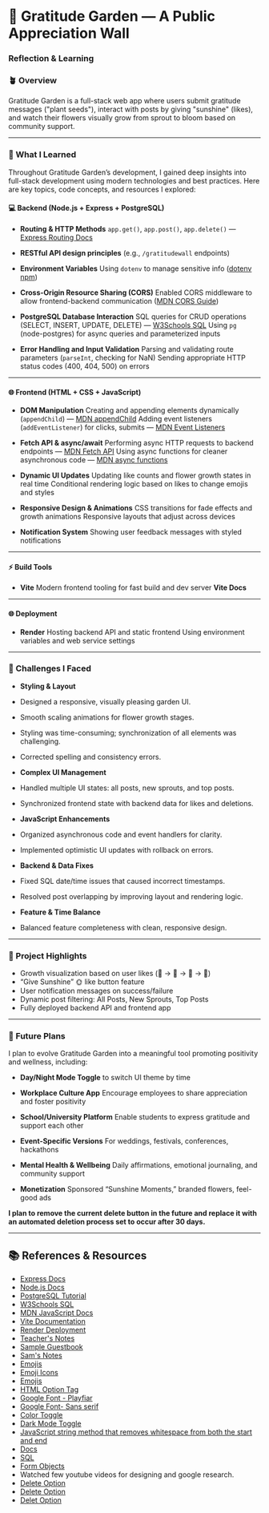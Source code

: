 
# 🌻 Gratitude Garden — A Public Appreciation Wall

### Reflection & Learning

### 🪴 Overview

Gratitude Garden is a full-stack web app where users submit gratitude messages ("plant seeds"), interact with posts by giving "sunshine" (likes), and watch their flowers visually grow from sprout to bloom based on community support.

---

### 🧠 What I Learned

Throughout Gratitude Garden’s development, I gained deep insights into full-stack development using modern technologies and best practices. Here are key topics, code concepts, and resources I explored:

#### 💻 Backend (Node.js + Express + PostgreSQL)

* **Routing & HTTP Methods**
  `app.get()`, `app.post()`, `app.delete()` — [Express Routing Docs](https://expressjs.com/en/guide/routing.html#routing-methods)

* **RESTful API design principles** (e.g., `/gratitudewall` endpoints)

* **Environment Variables**
  Using `dotenv` to manage sensitive info ([dotenv npm](https://www.npmjs.com/package/dotenv))

* **Cross-Origin Resource Sharing (CORS)**
  Enabled CORS middleware to allow frontend-backend communication ([MDN CORS Guide](https://developer.mozilla.org/en-US/docs/Web/HTTP/CORS))

* **PostgreSQL Database Interaction**
  SQL queries for CRUD operations (SELECT, INSERT, UPDATE, DELETE) — [W3Schools SQL](https://www.w3schools.com/sql/)
  Using `pg` (node-postgres) for async queries and parameterized inputs

* **Error Handling and Input Validation**
  Parsing and validating route parameters (`parseInt`, checking for NaN)
  Sending appropriate HTTP status codes (400, 404, 500) on errors

---

#### 🌐 Frontend (HTML + CSS + JavaScript)

* **DOM Manipulation**
  Creating and appending elements dynamically (`appendChild`) — [MDN appendChild](https://developer.mozilla.org/en-US/docs/Web/API/Node/appendChild)
  Adding event listeners (`addEventListener`) for clicks, submits — [MDN Event Listeners](https://developer.mozilla.org/en-US/docs/Web/API/EventTarget/addEventListener)

* **Fetch API & async/await**
  Performing async HTTP requests to backend endpoints — [MDN Fetch API](https://developer.mozilla.org/en-US/docs/Web/API/Fetch_API)
  Using async functions for cleaner asynchronous code — [MDN async functions](https://developer.mozilla.org/en-US/docs/Web/JavaScript/Reference/Statements/async_function)

* **Dynamic UI Updates**
  Updating like counts and flower growth states in real time
  Conditional rendering logic based on likes to change emojis and styles

* **Responsive Design & Animations**
  CSS transitions for fade effects and growth animations
  Responsive layouts that adjust across devices

* **Notification System**
  Showing user feedback messages with styled notifications

---

#### ⚡ Build Tools

* **Vite**
  Modern frontend tooling for fast build and dev server **Vite Docs**

---

#### 🌐 Deployment

* **Render**
  Hosting backend API and static frontend
  Using environment variables and web service settings

---

### 🚧 Challenges I Faced

* **Styling & Layout**

* Designed a responsive, visually pleasing garden UI.

* Smooth scaling animations for flower growth stages.

* Styling was time-consuming; synchronization of all elements was challenging.

* Corrected spelling and consistency errors.

* **Complex UI Management**

* Handled multiple UI states: all posts, new sprouts, and top posts.

* Synchronized frontend state with backend data for likes and deletions.

* **JavaScript Enhancements**

* Organized asynchronous code and event handlers for clarity.

* Implemented optimistic UI updates with rollback on errors.

* **Backend & Data Fixes**

* Fixed SQL date/time issues that caused incorrect timestamps.

* Resolved post overlapping by improving layout and rendering logic.

* **Feature & Time Balance**

* Balanced feature completeness with clean, responsive design.

---

### 🌟 Project Highlights

* Growth visualization based on user likes (🌱 → 🍃 → 🌸 → 🌼)
* “Give Sunshine” 🌞 like button feature
* User notification messages on success/failure
* Dynamic post filtering: All Posts, New Sprouts, Top Posts
* Fully deployed backend API and frontend app

---

### 🚀 Future Plans

I plan to evolve Gratitude Garden into a meaningful tool promoting positivity and wellness, including:

* **Day/Night Mode Toggle** to switch UI theme by time

* **Workplace Culture App**
  Encourage employees to share appreciation and foster positivity

* **School/University Platform**
  Enable students to express gratitude and support each other

* **Event-Specific Versions**
  For weddings, festivals, conferences, hackathons

* **Mental Health & Wellbeing**
  Daily affirmations, emotional journaling, and community support

* **Monetization**
  Sponsored “Sunshine Moments,” branded flowers, feel-good ads

**I plan to remove the current delete button in the future and replace it with an automated deletion process set to occur after 30 days.**

---

## 📚 References & Resources

* [Express Docs](https://expressjs.com/)
* [Node.js Docs](https://nodejs.org/en/docs)
* [PostgreSQL Tutorial](https://www.postgresqltutorial.com/)
* [W3Schools SQL](https://www.w3schools.com/sql/)
* [MDN JavaScript Docs](https://developer.mozilla.org/en-US/docs/Web/JavaScript)
* [Vite Documentation](https://vitejs.dev/)
* [Render Deployment](https://render.com/)
* [Teacher's Notes](https://github.com/Tech-Educators/software-dev-021/tree/main/demos/week4/week4-assignment)
* [Sample Guestbook](https://guestbook-3ap1.onrender.com)
* [Sam's Notes](https://github.com/IndieMasco/TechEdSoftwareDeveloper021/tree/main/week4/express-ws)
* [Emojis](https://stackoverflow.com/questions/75585031/replacing-emoji-with-html-and-css-in-dropdown)
* [Emoji Icons](https://www.w3schools.com/html/html_emojis.asp)
* [Emojis](https://emojipedia.org/)
* [HTML Option Tag](https://www.w3schools.com/tags/tag_option.asp)
* [Google Font - Playfiar](https://fonts.google.com/selection/embed)
* [Google Font- Sans serif](https://fonts.google.com/selection/embed)
* [Color Toggle](https://stackoverflow.com/questions/4358155/changing-background-based-on-time-of-day-using-javascript?utm)
* [Dark Mode Toggle](https://css-tricks.com/a-dark-mode-toggle-with-react-and-themeprovider/)
* [JavaScript string method that removes whitespace from both the start and end](https://developer.mozilla.org/en-US/docs/Web/JavaScript/Reference/Global_Objects/String/trim)
* [Docs](https://www.postgresql.org/docs/current/datatype-datetime.html)
* [SQL](https://www.mssqltips.com/sqlservertip/6769/sql-server-drop-table-if-exists/)
* [Form Objects](https://docs.solspace.com/craft/freeform/v1/templates/objects/form/)
* Watched few youtube videos for designing and google research.
* [Delete Option](https://expressjs.com/en/guide/routing.html?utm_source=chatgpt.com#routing-methods)
* [Delete Option](https://node-postgres.com/features/queries)
* [Delet Option](https://developer.mozilla.org/en-US/docs/Web/API/Fetch_API)